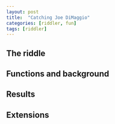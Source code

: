 ```yaml
---
layout: post
title:  "Catching Joe DiMaggio"
categories: [riddler, fun]
tags: [riddler]
---
```



## The riddle

## Functions and background

## Results

## Extensions


